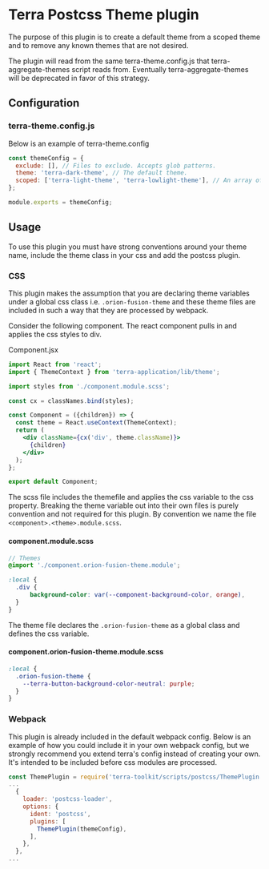 # Terra Postcss Theme plugin

The purpose of this plugin is to create a default theme from a scoped theme and to remove any known themes that are not desired.

The plugin will read from the same terra-theme.config.js that terra-aggregate-themes script reads from. Eventually terra-aggregate-themes will be deprecated in favor of this strategy.

## Configuration

### terra-theme.config.js

Below is an example of terra-theme.config

```js
const themeConfig = {
  exclude: [], // Files to exclude. Accepts glob patterns.
  theme: 'terra-dark-theme', // The default theme.
  scoped: ['terra-light-theme', 'terra-lowlight-theme'], // An array of scoped themes.
};

module.exports = themeConfig;
```

## Usage

To use this plugin you must have strong conventions around your theme name, include the theme class in your css and add the postcss plugin.

### CSS

This plugin makes the assumption that you are declaring theme variables under a global css class i.e. ```.orion-fusion-theme``` and these theme files are included in such a way that they are processed by webpack.

Consider the following component. The react component pulls in and applies the css styles to div.

Component.jsx

```jsx
import React from 'react';
import { ThemeContext } from 'terra-application/lib/theme';

import styles from './component.module.scss';

const cx = classNames.bind(styles);

const Component = ({children}) => {
  const theme = React.useContext(ThemeContext);
  return (
    <div className={cx('div', theme.className)}>
      {children}
    </div>
  );
};

export default Component;
```

The scss file includes the themefile and applies the css variable to the css property. Breaking the theme variable out into their own files is purely convention and not required for this plugin. By convention we name the file ```<component>.<theme>.module.scss```.

#### component.module.scss

```scss
// Themes
@import './component.orion-fusion-theme.module';

:local {
  .div {
      background-color: var(--component-background-color, orange),
  }
}
```

The theme file declares the ```.orion-fusion-theme``` as a global class and defines the css variable.

#### component.orion-fusion-theme.module.scss

```scss
:local {
  .orion-fusion-theme {
    --terra-button-background-color-neutral: purple;
  }
}
```

### Webpack

This plugin is already included in the default webpack config. Below is an example of how you could include it in your own webpack config, but we strongly recommend you extend terra's config instead of creating your own. It's intended to be included before css modules are processed.

```js
const ThemePlugin = require('terra-toolkit/scripts/postcss/ThemePlugin');
...
  {
    loader: 'postcss-loader',
    options: {
      ident: 'postcss',
      plugins: [
        ThemePlugin(themeConfig),
      ],
    },
  },
...
```
